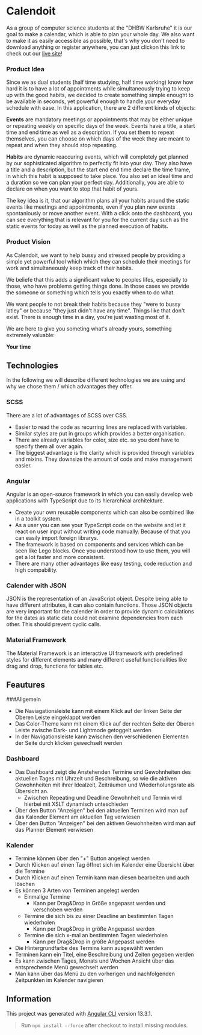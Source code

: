 # Calendoit

As a group of computer science students at the "DHBW Karlsruhe" it is our goal to make a calendar, which is able to plan your whole day.
We also want to make it as easily accessible as possible, that's why you don't need to download anything or register anywhere, you can just clickon this link to check out our [live site](https://dhbw-ka-pm.github.io/tinf21b6-calendoit/)!

### Product Idea
Since we as dual students (half time studying, half time working) know how hard it is to have a lot of appointments while simultaneously trying to keep up with the good habits, we decided to create something simple enought to be available in seconds, yet powerful enough to handle your everyday schedule with ease.
In this application, there are 2 different kinds of objects:

**Events** are mandatory meetings or appointments that may be either unique or repeating weekly on specific days of the week.
Events have a title, a start time and end time as well as a description.
If you set them to repeat themselves, you can choose on which days of the week they are meant to repeat and when they should stop repeating.

**Habits** are dynamic reaccuring events, which will completely get planned by our sophisticated algorithm to perfectly fit into your day.
They also have a title and a description, but the start end end time declare the time frame, in which this habit is supposed to take place.
You also set an ideal time and a duration so we can plan your perfect day.
Additionally, you are able to declare on when you want to stop that habit of yours.


The key idea is it, that our algorithm plans all your habits around the static events like meetings and appointments, even if you plan new events spontaniously or move another event. With a click onto the dashboard, you can see everything that is relevant for you for the current day such as the static events for today as well as the planned execution of habits.


### Product Vision
As Calendoit, we want to help bussy and stressed people by providing a simple yet powerful tool which which they can schedule their meetings for work and simultaneously keep track of their habits. 

We beliefe that this adds a significant value to peoples lifes, especially to those, who have problems getting things done.
In those cases we provide the someone or something which tells you exactly when to do what.

We want people to not break their habits because they "were to bussy latley" or because "they just didn't have any time".
Things like that don't exist. There is enough time in a day, you're just wasting most of it.

We are here to give you someting what's already yours, something extremely valuable:

**Your time**


## Technologies
In the following we will describe different technologies we are using and why we chose them / which advantages they offer.

### SCSS
There are a lot of advantages of SCSS over CSS. 
- Easier to read the code as recurring lines are replaced with variables.
- Similar styles are put in groups which provides a better organisation.
- There are already variables for color, size etc. so you dont have to specify them all over again.
- The biggest advantage is the clarity which is provided through variables and mixins. They downsize the amount of code and make management easier.

### Angular
Angular is an open-source framework in which you can easily develop web applications with TypeScript due to its hierarchical architekture.
- Create your own reusable components which can also be combined like in a toolkit system. 
- As a user you can see your TypeScript code on the website and let it react on user input without writing code manually. Because of that you can easily import foreign librarys.
- The framework is based on components and services which can be seen like Lego blocks. Once you understood how to use them, you will get a lot faster and more consistent.
- There are many other advantages like easy testing, code reduction and high compability.

### Calender with JSON
JSON is the representation of an JavaScript object. Despite being able to have different attributes, it can also contain functions. Those JSON objects are very important for the calender in order to provide dynamic calculations for the dates as static data could not examine dependencies from each other. This should prevent cyclic calls.

### Material Framework
The Material Framework is an interactive UI framework with predefined styles for different elements and many different useful functionalities like drag and drop, functions for tables etc.

## Feautures
###Allgemein
- Die Naviagationsleiste kann mit einem Klick auf der linken Seite der Oberen Leiste eingeklappt werden
- Das Color-Theme kann mit einem Klick auf der rechten Seite der Oberen Leiste zwische Dark- und Lightmode getoggelt werden
- In der Navigationsleiste kann zwischen den verschiedenen Elementen der Seite durch klicken gewechselt werden

### Dashboard
- Das Dashboard zeigt die Anstehenden Termine und Gewohnheiten des aktuellen Tages mit Uhrzeit und Beschreibung, so wie die aktiven Gewohnheiten mit ihrer Idealzeit, Zeiträumen und Wiederholungsrate als Übersicht an.
    - Zwischen Repeating und Deadline Gewohnheit und Termin wird hierbei mit XSLT dynamisch unteschieden
- Über den Button "Anzeigen" bei den aktuellen Terminen wird man auf das Kalender Element am aktuellen Tag verwiesen
- Über den Button "Anzeigen" bei den aktiven Gewohnheiten wird man auf das Planner Element verwiesen

### Kalender
- Termine können über den "+" Button angelegt werden
- Durch Klicken auf einen Tag öffnet sich im Kalender eine Übersicht über die Termine
- Durch Klicken auf einen Termin kann man diesen bearbeiten und auch löschen 
- Es können 3 Arten von Terminen angelegt werden
    -  Einmalige Termine
        - Kann per Drag&Drop in Größe angepasst werden und verschoben werden 
    -  Termine die sich bis zu einer Deadline an bestimmten Tagen wiederholen
          - Kann per Drag&Drop in größe Angepasst werden
    -  Termine die sich x-mal an bestimmten Tagen wiederholen
          - Kann per Drag&Drop in größe Angepasst werden
-  Die Hintergrundfarbe des Termins kann ausgewählt werden
-  Terminen kann ein Titel, eine Beschreibung und Zeiten gegeben werden
- Es kann zwischen Tages, Monats und Wochen Ansicht über das entsprechende Menü gewechselt werden
- Man kann über das Menü zu den vorherigen und nachfolgenden Zeitpunkten im Kalender navigieren
  

## Information

This project was generated with [Angular CLI](https://github.com/angular/angular-cli) version 13.3.1.
> Run `npm install --force` after checkout to install missing modules.
